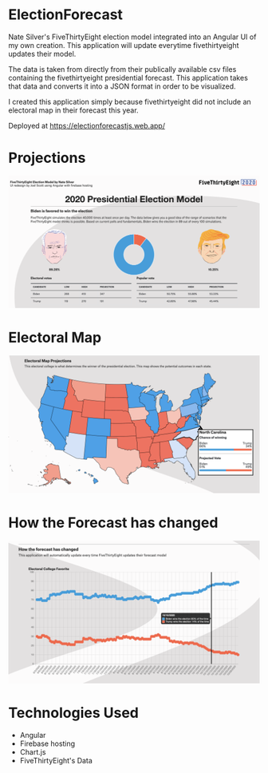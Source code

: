 # ElectionForecast

Nate Silver's FiveThirtyEight election model integrated into an Angular UI of my own creation. This application will update everytime fivethirtyeight updates their model.

The data is taken from directly from their publically available csv files containing the fivethirtyeight presidential forecast.
This application takes that data and converts it into a JSON format in order to be visualized.

I created this application simply because fivethirtyeight did not include an electoral map in their forecast this year.

Deployed at https://electionforecastjs.web.app/

# Projections

![Forecast](./ElectionForecast/src/assets/forecast.png)

# Electoral Map

![Forecast](./ElectionForecast/src/assets/map.png)

# How the Forecast has changed

![Forecast](./ElectionForecast/src/assets/chart.png)

# Technologies Used

-   Angular
-   Firebase hosting
-   Chart.js
-   FiveThirtyEight's Data
